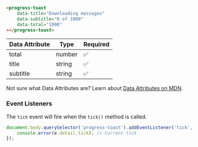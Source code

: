 ```html
<progress-toast
    data-title="Downloading messages"
    data-subtitle="0 of 1000"
    data-total="1000"
></progress-toast>
```

| Data Attribute | Type | Required |
| -------------- | ---- | -------- |
| total | number | ✅ |
| title | string | ✅ |
| subtitle | string | ✅ |

Not sure what Data Attributes are? Learn about [Data Attributes on MDN](https://developer.mozilla.org/en-US/docs/Web/HTML/Global_attributes/data-*).

### Event Listeners

The `tick` event will fire when the `tick()` method is called.

```typescript
document.body.querySelector('progress-toast').addEventListener('tick', (e) => {
    console.error(e.detail.tick); // Current tick
});
```

